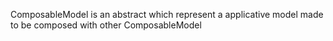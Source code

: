 ComposableModel is an abstract which represent a applicative model made to be composed with other ComposableModel